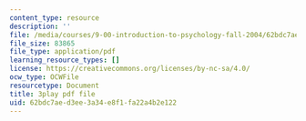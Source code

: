```yaml
---
content_type: resource
description: ''
file: /media/courses/9-00-introduction-to-psychology-fall-2004/62bdc7aed3ee3a34e8f1fa22a4b2e122_10497.pdf
file_size: 83865
file_type: application/pdf
learning_resource_types: []
license: https://creativecommons.org/licenses/by-nc-sa/4.0/
ocw_type: OCWFile
resourcetype: Document
title: 3play pdf file
uid: 62bdc7ae-d3ee-3a34-e8f1-fa22a4b2e122
---
```

